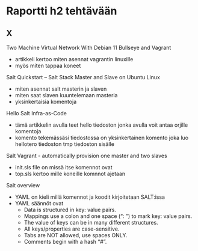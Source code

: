 # Raportti h2 tehtävään
## X
Two Machine Virtual Network With Debian 11 Bullseye and Vagrant

- artikkeli kertoo miten asennat vagrantin linuxille
- myös miten tappaa koneet

Salt Quickstart – Salt Stack Master and Slave on Ubuntu Linux

- miten asennat salt masterin ja slaven
- miten saat slaven kuuntelemaan masteria
- yksinkertaisia komentoja

Hello Salt Infra-as-Code

- tämä artikkelin avulla teet hello tiedoston jonka avulla voit antaa orjille komentoja
- komento tekemässäsi tiedostossa on yksinkertainen komento joka luo hellotero tiedoston tmp tiedoston sisälle

Salt Vagrant - automatically provision one master and two slaves

- init.sls file on missä itse komennot ovat
- top.sls kertoo mille koneille komnnot ajetaan

Salt overview

- YAML on kieli millä komennot ja koodit kirjoitetaan SALT:issa 
- YAML säännöt ovat
  - Data is structured in key: value pairs.
  - Mappings use a colon and one space (“: ”) to mark key: value pairs.
  - The value of keys can be in many different structures.
  - All keys/properties are case-sensitive.
  - Tabs are NOT allowed, use spaces ONLY.
  - Comments begin with a hash “#”.    
